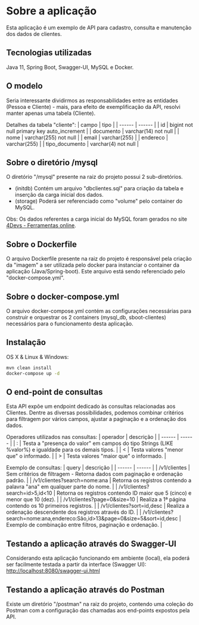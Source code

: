 
# Sobre a aplicação
Esta aplicação é um exemplo de API para cadastro, consulta e manutenção dos dados de clientes.


## Tecnologias utilizadas
Java 11, Spring Boot, Swagger-UI, MySQL e Docker.


## O modelo
Seria interessante dividirmos as responsabilidades entre as entidades (Pessoa e Cliente) - mais, para efeito de exemplificação da API, resolvi manter apenas uma tabela (Cliente).

Detalhes da tabela "cliente":
| campo | tipo |
| ------ | ------ |
| id | bigint not null primary key auto_increment |
| documento | varchar(14) not null |
| nome | varchar(255) not null |
| email | varchar(255) |
| endereco | varchar(255) |
| tipo_documento | varchar(4) not null  |


## Sobre o diretório /mysql
O diretório "/mysql" presente na raiz do projeto possui 2 sub-diretórios.
* (initdb) Contém um arquivo "dbclientes.sql" para criação da tabela e inserção da carga inicial dos dados.
* (storage) Poderá ser referenciado como "volume" pelo container do MySQL.

Obs: Os dados referentes a carga inicial do MySQL foram gerados no site [4Devs - Ferramentas online](https://www.4devs.com.br/gerador_de_pessoas).

## Sobre o Dockerfile
O arquivo Dockerfile presente na raiz do projeto é responsável pela criação da "imagem" a ser utilizada pelo docker para instanciar o container da aplicação (Java/Spring-boot). Este arquivo está sendo referenciado pelo "docker-compose.yml".


## Sobre o docker-compose.yml
O arquivo docker-compose.yml contém as configurações necessárias para construir e orquestrar os 2 containers (mysql_db, sboot-clientes) necessários para o funcionamento desta aplicação.


## Instalação

OS X & Linux & Windows:

```sh
mvn clean install
docker-compose up -d
```

## O end-point de consultas
Esta API expõe um endpoint dedicado às consultas relacionadas aos Clientes. Dentre as diversas possibilidades, podemos combinar critérios para filtragem por vários campos, ajustar a paginação e a ordenação dos dados.


Operadores utilizados nas consultas:
| operador | descrição |
| ------ | ------ |
| : | Testa a "presença do valor" em campos do tipo Strings (LIKE %valor%) e igualdade para os demais tipos. |
| < | Testa valores "menor que" o informado. |
| > | Testa valores "maior que" o informado. |


Exemplo de consultas:
| query | descrição |
| ------ | ------ |
| /v1/clientes | Sem critérios de filtragem - Retorna dados com paginação e ordenação padrão. |
| /v1/clientes?search=nome:ana | Retorna os registros contendo a palavra "ana" em qualquer parte do nome. |
| /v1/clientes?search=id>5,id<10 | Retorna os registros contendo ID maior que 5 (cinco) e menor que 10 (dez). |
| /v1/clientes?page=0&size=10 | Realiza a 1ª página contendo os 10 primeiros registros. |
| /v1/clientes?sort=id,desc | Realiza a ordenação descendente dos registros através do ID. |
| /v1/clientes?search=nome:ana,endereco:São,id>13&page=0&size=5&sort=id,desc | Exemplo de combinação entre filtros, paginação e ordenação. |


## Testando a aplicação através do Swagger-UI
Considerando esta aplicação funcionando em ambiente (local), ela poderá ser facilmente testada a partir da interface (Swagger UI): [http://localhost:8080/swagger-ui.html](http://localhost:8080/swagger-ui.html)


## Testando a aplicação através do Postman
Existe um diretório "/postman" na raiz do projeto, contendo uma coleção do Postman com a configuração das chamadas aos end-points expostos pela API.


